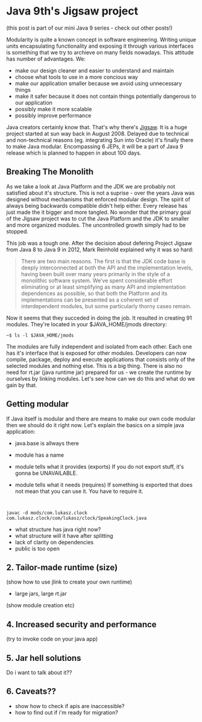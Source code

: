 # Java 9th's Jigsaw project

(this post is part of our mini Java 9 series - check out other posts!)

Modularity is quite a known concept in software engineering. Writing unique units encapsulating functionality and exposing it through various interfaces is something that we try to archieve on many fields nowadays. This attitude has number of advantages. We:
 	
 - make our design cleaner and easier to understand and maintain
 - choose what tools to use in a more concious way
 - make our application smaller because we avoid using unnecessary things
 - make it safer because it does not contain things potentially dangerous to our application
 - possibly make it more scalable
 - possibly improve performance

Java creators certainly know that. That's why there's [Jigsaw](http://openjdk.java.net/projects/jigsaw/). It is a huge project started at sun way back in August 2008. Delayed due to technical and non-technical reasons (eg. integrating Sun into Oracle) it's finally there to make Java modular. Encompassing 6 JEPs, it will be a part of Java 9 release which is planned to happen in about 100 days. 

## Breaking The Monolith

As we take a look at Java Platform and the JDK we are probably not satisfied about it's structure. This is not a suprise - over the years Java was designed without mechanisms that enforced modular design. The spirit of always being backwards compatible didn't help either. Every release has just made the it bigger and more tangled. No wonder that the primary goal of the Jigsaw project was to cut the Java Platform and the JDK to smaller and more organized modules. The uncontrolled growth simply had to be stopped.

This job was a tough one. After the decision about defering Project Jigsaw from Java 8 to Java 9 in 2012, Mark Reinhold explained why it was so hard:

>There are two main reasons. The first is that the JDK code base is deeply interconnected at both the API and the implementation levels, having been built over many years primarily in the style of a monolithic software system. We’ve spent considerable effort eliminating or at least simplifying as many API and implementation dependences as possible, so that both the Platform and its implementations can be presented as a coherent set of interdependent modules, but some particularly thorny cases remain.

Now it seems that they succeded in doing the job. It resulted in creating 91 modules. They're located in your $JAVA_HOME/jmods directory:

```
~$ ls -l $JAVA_HOME/jmods
```

The modules are fully independent and isolated from each other. Each one has it's interface that is exposed for other modules. Developers can now compile, package, deploy and execute applications that consists only of the selected modules and nothing else. This is a big thing. There is also no need for rt.jar (java runtime jar) prepared for us - we create the runtime by ourselves by linking modules. Let's see how can we do this and what do we gain by that.

## Getting modular

If Java itself is modular and there are means to make our own code modular then we should do it right now. Let's explain the basics on a simple java application:

- java.base is allways there
- module has a name
- module tells what it provides (exports)
	If you do not export stuff, it's gonna be UNAVAILABLE. 


- module tells what it needs (requires)
	If something is exported that does not mean that you can use it. You have to require it.




```


javac -d mods/com.lukasz.clock com.lukasz.clock/com/lukasz/clock/SpeakingClock.java 

```




- what structure has java right now? 
- what structure will it have after splitting
- lack of clarity on dependencies
- public is too open
## 2. Tailor-made runtime (size)
(show how to use jlink to create your own runtime)
- large jars, large rt.jar


(show module creation etc)

## 4. Increased security and performance
(try to invoke code on your java app)

## 5. Jar hell solutions
Do i want to talk about it??

## 6. Caveats??
 - show how to check if apis are inaccessible?
 - how to find out if i'm ready for migration?
 







